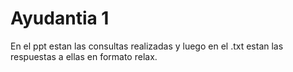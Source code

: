 # Ayudantia 1

En el ppt estan las consultas realizadas y luego en el .txt estan las respuestas a ellas en formato relax. 
